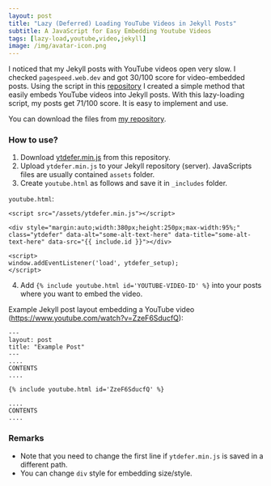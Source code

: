 ```yaml
---
layout: post
title: "Lazy (Deferred) Loading YouTube Videos in Jekyll Posts"
subtitle: A JavaScript for Easy Embedding Youtube Videos 
tags: [lazy-load,youtube,video,jekyll]
image: /img/avatar-icon.png
---
```


I noticed that my Jekyll posts with YouTube videos open very slow. I checked `pagespeed.web.dev` and got 30/100 score for video-embedded posts. Using the script in this [repository](https://github.com/groupboard/ytdefer) I created a simple method that easily embeds YouTube videos into Jekyll posts. With this lazy-loading script, my posts get 71/100 score. It is easy to implement and use. 

You can download the files from [my repository](https://github.com/alfurka/jekyll-embed-youtube-lazy-load). 

### How to use?

1. Download [ytdefer.min.js](https://github.com/alfurka/jekyll-embed-youtube-lazy-load/blob/main/ytdefer.min.js) from this repository. 
2. Upload `ytdefer.min.js` to your Jekyll repository (server). JavaScripts files are usually contained `assets` folder.  
3. Create `youtube.html` as follows and save it in `_includes` folder. 

`youtube.html`:

```{html}
<script src="/assets/ytdefer.min.js"></script>

<div style="margin:auto;width:380px;height:250px;max-width:95%;" class="ytdefer" data-alt="some-alt-text-here" data-title="some-alt-text-here" data-src="{{ include.id }}"></div>

<script>
window.addEventListener('load', ytdefer_setup);
</script>
```

4. Add `{% include youtube.html id='YOUTUBE-VIDEO-ID' %}` into your posts where you want to embed the video. 

Example Jekyll post layout embedding a YouTube video (https://www.youtube.com/watch?v=ZzeF6SducfQ):

```
---
layout: post
title: "Example Post"
---
....
CONTENTS 
....

{% include youtube.html id='ZzeF6SducfQ' %}

....
CONTENTS 
....
```

### Remarks 
- Note that you need to change the first line if `ytdefer.min.js` is saved in a different path.
- You can change `div` style for embedding size/style.
